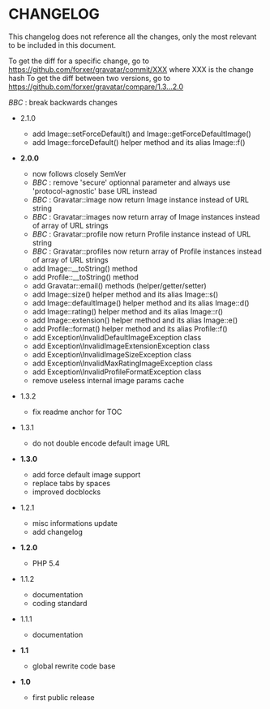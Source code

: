 # CHANGELOG

This changelog does not reference all the changes, only the most relevant to be included in this document.

To get the diff for a specific change, go to https://github.com/forxer/gravatar/commit/XXX where XXX is the change hash
To get the diff between two versions, go to https://github.com/forxer/gravatar/compare/1.3...2.0

*BBC* : break backwards changes

- 2.1.0
    - add Image::setForceDefault() and Image::getForceDefaultImage()
    - add Image::forceDefault() helper method and its alias Image::f()

- **2.0.0**
    - now follows closely SemVer
    - *BBC* : remove 'secure' optionnal parameter and always use 'protocol-agnostic' base URL instead
    - *BBC* : Gravatar::image now return Image instance instead of URL string
    - *BBC* : Gravatar::images now return array of Image instances instead of array of URL strings
    - *BBC* : Gravatar::profile now return Profile instance instead of URL string
    - *BBC* : Gravatar::profiles now return array of Profile instances instead of array of URL strings
    - add Image::__toString() method
    - add Profile::__toString() method
    - add Gravatar::email() methods (helper/getter/setter)
    - add Image::size() helper method and its alias Image::s()
    - add Image::defaultImage() helper method and its alias Image::d()
    - add Image::rating() helper method and its alias Image::r()
    - add Image::extension() helper method and its alias Image::e()
    - add Profile::format() helper method and its alias Profile::f()
    - add Exception\InvalidDefaultImageException class
    - add Exception\InvalidImageExtensionException class
    - add Exception\InvalidImageSizeException class
    - add Exception\InvalidMaxRatingImageException class
    - add Exception\InvalidProfileFormatException class
    - remove useless internal image params cache
- 1.3.2
    - fix readme anchor for TOC
- 1.3.1
    - do not double encode default image URL
- **1.3.0**
    - add force default image support
    - replace tabs by spaces
    - improved docblocks
- 1.2.1
    - misc informations update
    - add changelog
- **1.2.0**
    - PHP 5.4
- 1.1.2
    - documentation
    - coding standard
- 1.1.1
    - documentation
- **1.1**
    - global rewrite code base
- **1.0**
    - first public release
